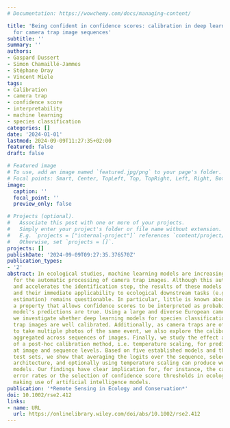 ```yaml
---
# Documentation: https://wowchemy.com/docs/managing-content/

title: 'Being confident in confidence scores: calibration in deep learning models
  for camera trap image sequences'
subtitle: ''
summary: ''
authors:
- Gaspard Dussert
- Simon Chamaillé-Jammes
- Stéphane Dray
- Vincent Miele
tags:
- Calibration
- camera trap
- confidence score
- interpretability
- machine learning
- species classification
categories: []
date: '2024-01-01'
lastmod: 2024-09-09T11:27:35+02:00
featured: false
draft: false

# Featured image
# To use, add an image named `featured.jpg/png` to your page's folder.
# Focal points: Smart, Center, TopLeft, Top, TopRight, Left, Right, BottomLeft, Bottom, BottomRight.
image:
  caption: ''
  focal_point: ''
  preview_only: false

# Projects (optional).
#   Associate this post with one or more of your projects.
#   Simply enter your project's folder or file name without extension.
#   E.g. `projects = ["internal-project"]` references `content/project/deep-learning/index.md`.
#   Otherwise, set `projects = []`.
projects: []
publishDate: '2024-09-09T09:27:35.376570Z'
publication_types:
- '2'
abstract: In ecological studies, machine learning models are increasingly being used
  for the automatic processing of camera trap images. Although this automation facilitates
  and accelerates the identification step, the results of these models may lack interpretability
  and their immediate applicability to ecological downstream tasks (e.g. occupancy
  estimation) remains questionable. In particular, little is known about their calibration,
  a property that allows confidence scores to be interpreted as probabilities that
  model's predictions are true. Using a large and diverse European camera trap dataset,
  we investigate whether deep learning models for species classification in camera
  trap images are well calibrated. Additionally, as camera traps are often configured
  to take multiple photos of the same event, we also explore the calibration of predictions
  aggregated across sequences of images. Finally, we study the effect and the practicality
  of a post-hoc calibration method, i.e. temperature scaling, for predictions made
  at image and sequence levels. Based on five established models and three independent
  test sets, we show that averaging the logits over the sequence, selecting an appropriate
  architecture, and optionally using temperature scaling can produce well-calibrated
  models. Our findings have clear implication for, for instance, the calculation of
  error rates or the selection of confidence score thresholds in ecological studies
  making use of artificial intelligence models.
publication: '*Remote Sensing in Ecology and Conservation*'
doi: 10.1002/rse2.412
links:
- name: URL
  url: https://onlinelibrary.wiley.com/doi/abs/10.1002/rse2.412
---
```

